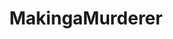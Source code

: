 ---
title: MakingaMurderer
crosslinks:
- StevenAveryIsGuilty
- TickTockManitowoc
- SuperMaM
- youtubefactsbot
- youtubot
- u_imguralbumbot
- UnresolvedMysteries
- autourbanbot
- 911truth
- IASIP
- john_yukis_bots
- defaults
- MakingAMeta
- legaladvice
- announcements
- serialpodcastorigins
- unknown1
- AskScienceDiscussion
- todayilearned
- serialpodcast
---